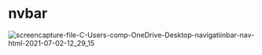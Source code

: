 # nvbar
![screencapture-file-C-Users-comp-OneDrive-Desktop-navigatiinbar-nav-html-2021-07-02-12_29_15](https://user-images.githubusercontent.com/62559926/124236042-a13ee200-db33-11eb-90b5-a6b4b851a591.png)
